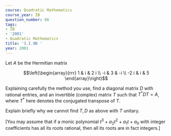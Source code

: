 ```yaml
---
course: Quadratic Mathematics
course_year: IB
question_number: 66
tags:
- IB
- '2001'
- Quadratic Mathematics
title: '3.I.9B '
year: 2001
---
```



Let $A$ be the Hermitian matrix

$$\left(\begin{array}{rrr}
1 & i & 2 i \\
-i & 3 & -i \\
-2 i & i & 5
\end{array}\right)$$

Explaining carefully the method you use, find a diagonal matrix $D$ with rational entries, and an invertible (complex) matrix $T$ such that $T^{*} D T=A$, where $T^{*}$ here denotes the conjugated transpose of $T$.

Explain briefly why we cannot find $T, D$ as above with $T$ unitary.

[You may assume that if a monic polynomial $t^{3}+a_{2} t^{2}+a_{1} t+a_{0}$ with integer coefficients has all its roots rational, then all its roots are in fact integers.]